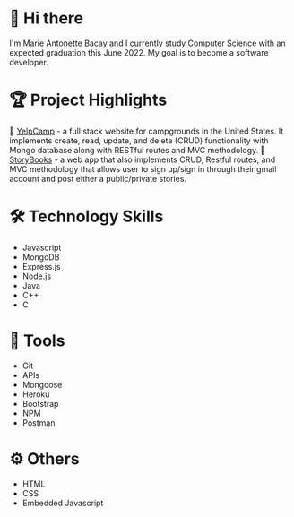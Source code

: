 # 👋 Hi there
I'm Marie Antonette Bacay and I currently study Computer Science with an expected graduation this June 2022. My goal is to become a software developer.

# 🏆 Project Highlights
🌱 [YelpCamp](https://github.com/bmarieay/yelp-camp) - a full stack website for campgrounds in the United States. It implements create, read, update, and delete (CRUD) functionality with Mongo database along with RESTful routes and MVC methodology.
📖 [StoryBooks](http://storybookshares.herokuapp.com/) - a web app that also implements CRUD, Restful routes, and MVC methodology that allows user to sign up/sign in through their gmail account and post either a public/private stories.

# 🛠️ Technology Skills
- Javascript
- MongoDB
- Express.js
- Node.js
- Java
- C++
- C

# 🧰 Tools
- Git
- APIs
- Mongoose
- Heroku
- Bootstrap
- NPM
- Postman

# ⚙️ Others
- HTML
- CSS
- Embedded Javascript

